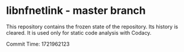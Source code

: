 # libnfnetlink - master branch

This repository contains the frozen state of the repository.
Its history is cleared. It is used only for static code
analysis with Codacy.

Commit Time: 1721962123